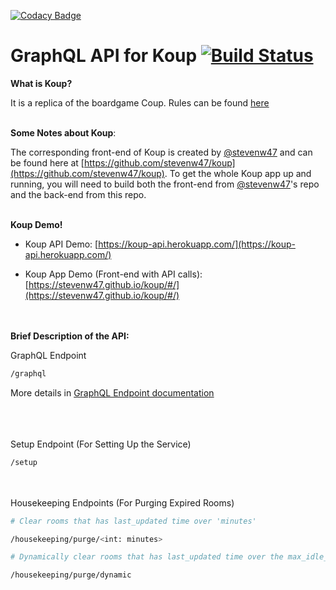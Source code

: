 [![Codacy Badge](https://api.codacy.com/project/badge/Grade/7c63178850504375b6ba0dac6314ac0c)](https://app.codacy.com/app/jeffreykam0415/koup-api?utm_source=github.com&utm_medium=referral&utm_content=lazypanda10117/koup-api&utm_campaign=Badge_Grade_Dashboard)
# GraphQL API for Koup [![Build Status](https://travis-ci.org/lazypanda10117/koup-api.svg?branch=master)](https://travis-ci.org/lazypanda10117/koup-api)

__What is Koup?__ 

It is a replica of the boardgame Coup. Rules can be found [here](https://upload.snakesandlattes.com/rules/c/CoupTheResistance.pdf)

\
__Some Notes about Koup__: 

The corresponding front-end of Koup is created by [@stevenw47](https://github.com/stevenw47/) and can be found here at [https://github.com/stevenw47/koup](https://github.com/stevenw47/koup). To get the whole Koup app up and running, you will need to build both the front-end from [@stevenw47](https://github.com/stevenw47/)'s repo and the back-end from this repo.

\
__Koup Demo!__ 

- Koup API Demo: [https://koup-api.herokuapp.com/](https://koup-api.herokuapp.com/)

- Koup App Demo (Front-end with API calls): [https://stevenw47.github.io/koup/#/](https://stevenw47.github.io/koup/#/)

\
\
__Brief Description of the API:__

GraphQL Endpoint
```bash
/graphql
```
More details in [GraphQL Endpoint documentation](./docs/GraphQL_API.md)

\
\
\
Setup Endpoint (For Setting Up the Service)
```bash
/setup
```
\
\
Housekeeping Endpoints (For Purging Expired Rooms)
```bash
# Clear rooms that has last_updated time over 'minutes'

/housekeeping/purge/<int: minutes>
```
```bash
# Dynamically clear rooms that has last_updated time over the max_idle_minutes defined by the room

/housekeeping/purge/dynamic
```
